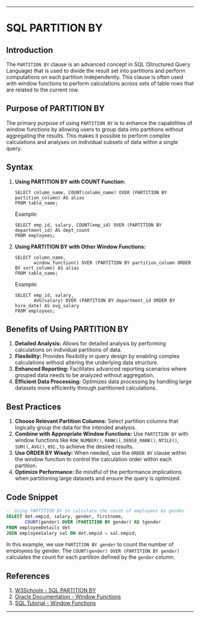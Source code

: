 ---

# SQL PARTITION BY

## Introduction
The `PARTITION BY` clause is an advanced concept in SQL (Structured Query Language) that is used to divide the result set into partitions and perform computations on each partition independently. This clause is often used with window functions to perform calculations across sets of table rows that are related to the current row.

## Purpose of PARTITION BY
The primary purpose of using `PARTITION BY` is to enhance the capabilities of window functions by allowing users to group data into partitions without aggregating the results. This makes it possible to perform complex calculations and analyses on individual subsets of data within a single query.

## Syntax
1. **Using PARTITION BY with COUNT Function:**
   ```
   SELECT column_name, COUNT(column_name) OVER (PARTITION BY partition_column) AS alias
   FROM table_name;
   ```
   Example:
   ```
   SELECT emp_id, salary, COUNT(emp_id) OVER (PARTITION BY department_id) AS dept_count
   FROM employees;
   ```

2. **Using PARTITION BY with Other Window Functions:**
   ```
   SELECT column_name, 
          window_function() OVER (PARTITION BY partition_column ORDER BY sort_column) AS alias
   FROM table_name;
   ```
   Example:
   ```
   SELECT emp_id, salary, 
          AVG(salary) OVER (PARTITION BY department_id ORDER BY hire_date) AS avg_salary
   FROM employees;
   ```

## Benefits of Using PARTITION BY
1. **Detailed Analysis:** Allows for detailed analysis by performing calculations on individual partitions of data.
2. **Flexibility:** Provides flexibility in query design by enabling complex calculations without altering the underlying data structure.
3. **Enhanced Reporting:** Facilitates advanced reporting scenarios where grouped data needs to be analyzed without aggregation.
4. **Efficient Data Processing:** Optimizes data processing by handling large datasets more efficiently through partitioned calculations.

## Best Practices
1. **Choose Relevant Partition Columns:** Select partition columns that logically group the data for the intended analysis.
2. **Combine with Appropriate Window Functions:** Use `PARTITION BY` with window functions like `ROW_NUMBER()`, `RANK()`, `DENSE_RANK()`, `NTILE()`, `SUM()`, `AVG()`, etc., to achieve the desired results.
3. **Use ORDER BY Wisely:** When needed, use the `ORDER BY` clause within the window function to control the calculation order within each partition.
4. **Optimize Performance:** Be mindful of the performance implications when partitioning large datasets and ensure the query is optimized.

## Code Snippet
```sql
-- Using PARTITION BY to calculate the count of employees by gender
SELECT det.empid, salary, gender, firstname, 
       COUNT(gender) OVER (PARTITION BY gender) AS tgender
FROM employeeDetails det
JOIN employeeSalary sal ON det.empid = sal.empid;
```

In this example, we use `PARTITION BY gender` to count the number of employees by gender. The `COUNT(gender) OVER (PARTITION BY gender)` calculates the count for each partition defined by the `gender` column.

## References
1. [W3Schools - SQL PARTITION BY](https://www.w3schools.com/sql/sql_partition_by.asp)
2. [Oracle Documentation - Window Functions](https://docs.oracle.com/en/database/oracle/oracle-database/19/sqlrf/Data-Analytic-Functions.html)
3. [SQL Tutorial - Window Functions](https://www.sqltutorial.org/sql-window-functions/)

---
